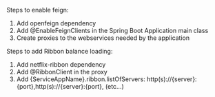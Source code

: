 Steps to enable feign:
1. Add openfeign dependency
2. Add @EnableFeignClients in the Spring Boot Application main class
3. Create proxies to the webservices needed by the application

Steps to add Ribbon balance loading:
1. Add netflix-ribbon dependency
2. Add @RibbonClient in the proxy
3. Add {ServiceAppName}.ribbon.listOfServers: http(s)://{server}:{port},http(s)://{server}:{port}, (etc...)
